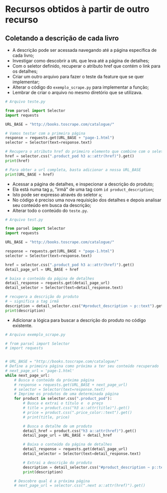 # Recursos obtidos à partir de outro recurso

## Coletando a descrição de cada livro

* A descrição pode ser acessada navegando até a página específica de cada livro;
* Investigar como descobrir a `URL` que leva até a página de detalhes;
* Com o seletor definido, recuperar o atributo href que contém o link para os detalhes;
* Criar um outro arquivo para fazer o teste da feature que se quer implementar;
* Alterar o código do `exemplo_scrape.py` para implementar a função;
* Lembrar de criar o arquivo no mesmo diretório que se utilizava.

~~~py
# Arquivo teste.py

from parsel import Selector
import requests

URL_BASE = "http://books.toscrape.com/catalogue/"

# Vamos testar com a primeira página
response = requests.get(URL_BASE + "page-1.html")
selector = Selector(text=response.text)

# Recupera o atributo href do primeiro elemento que combine com o seletor
href = selector.css(".product_pod h3 a::attr(href)").get()
print(href)

# Para obter a url completa, basta adicionar a nossa URL_BASE
print(URL_BASE + href)
~~~

* Acessar a página de detalhes, e inspecionar a descrição do produto;
* Ela está numa tag `p`, "irmã" de uma tag com `id product_description`;
* Isto pode ser expresso através do seletor `a`;
* No código é preciso uma nova requisição dos detalhes e depois analisar seu conteúdo em busca da descrição;
* Alterar todo o conteúdo do `teste.py`.

~~~py
# Arquivo test.py

from parsel import Selector
import requests

URL_BASE = "http://books.toscrape.com/catalogue/"

response = requests.get(URL_BASE + "page-1.html")
selector = Selector(text=response.text)

href = selector.css(".product_pod h3 a::attr(href)").get()
detail_page_url = URL_BASE + href

# baixa o conteúdo da página de detalhes
detail_response = requests.get(detail_page_url)
detail_selector = Selector(text=detail_response.text)

# recupera a descrição do produto
# ~ significa a tag irmã
description = detail_selector.css("#product_description ~ p::text").get()
print(description)
~~~

* Adicionar a lógica para buscar a descrição do produto no código existente.

~~~py
# Arquivo exemplo_scrape.py

# from parsel import Selector
# import requests


# URL_BASE = "http://books.toscrape.com/catalogue/"
# Define a primeira página como próxima a ter seu conteúdo recuperado
# next_page_url = 'page-1.html'
while next_page_url:
    # Busca o conteúdo da próxima página
    # response = requests.get(URL_BASE + next_page_url)
    # selector = Selector(text=response.text)
    # Imprime os produtos de uma determinada página
    for product in selector.css(".product_pod"):
        # Busca e extrai o título e  o preço
        # title = product.css("h3 a::attr(title)").get()
        # price = product.css(".price_color::text").get()
        # print(title, price)

        # Busca o detalhe de um produto
        detail_href = product.css("h3 a::attr(href)").get()
        detail_page_url = URL_BASE + detail_href

        # Baixa o conteúdo da página de detalhes
        detail_response = requests.get(detail_page_url)
        detail_selector = Selector(text=detail_response.text)

        # Extrai a descrição do produto
        description = detail_selector.css("#product_description ~ p::text").get()
        print(description)

    # Descobre qual é a próxima página
    # next_page_url = selector.css(".next a::attr(href)").get()
~~~
